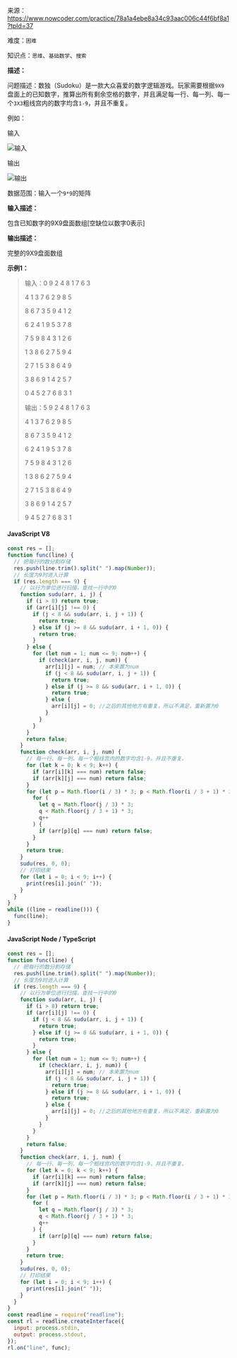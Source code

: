 来源：<https://www.nowcoder.com/practice/78a1a4ebe8a34c93aac006c44f6bf8a1?tpId=37>

难度：`困难`

知识点：`思维`、`基础数学`、`搜索`

**描述：**

问题描述：数独（Sudoku）是一款大众喜爱的数字逻辑游戏。玩家需要根据`9X9`盘面上的已知数字，推算出所有剩余空格的数字，并且满足每一行、每一列、每一个`3X3`粗线宫内的数字均含`1-9`，并且不重复。

例如：

输入

![输入](https://uploadfiles.nowcoder.com/images/20210517/423483716_1621235429962/E29A36714F128D3B9B3E2DA1D8D357D7)

输出

![输出](https://uploadfiles.nowcoder.com/images/20210517/423483716_1621235449608/9D09933CEBE1C910F3FC7B5638CDC516)

数据范围：输入一个`9*9`的矩阵

**输入描述：**

包含已知数字的9X9盘面数组[空缺位以数字0表示]

**输出描述：**

完整的9X9盘面数组

**示例1：**

> 输入：0 9 2 4 8 1 7 6 3
>
> 4 1 3 7 6 2 9 8 5
>
> 8 6 7 3 5 9 4 1 2
>
> 6 2 4 1 9 5 3 7 8
>
> 7 5 9 8 4 3 1 2 6
>
> 1 3 8 6 2 7 5 9 4
>
> 2 7 1 5 3 8 6 4 9
>
> 3 8 6 9 1 4 2 5 7
>
> 0 4 5 2 7 6 8 3 1
>
> 输出：5 9 2 4 8 1 7 6 3
>
> 4 1 3 7 6 2 9 8 5
>
> 8 6 7 3 5 9 4 1 2
>
> 6 2 4 1 9 5 3 7 8
>
> 7 5 9 8 4 3 1 2 6
>
> 1 3 8 6 2 7 5 9 4
>
> 2 7 1 5 3 8 6 4 9
>
> 3 8 6 9 1 4 2 5 7
>
> 9 4 5 2 7 6 8 3 1

<!-- tabs:start -->

#### **JavaScript V8**

```javascript
const res = [];
function func(line) {
  // 把每行的数分割存储
  res.push(line.trim().split(" ").map(Number));
  // 长度为9时进入计算
  if (res.length === 9) {
    // 以行为单位进行扫描，查找一行中的0
    function sudu(arr, i, j) {
      if (i > 8) return true;
      if (arr[i][j] !== 0) {
        if (j < 8 && sudu(arr, i, j + 1)) {
          return true;
        } else if (j >= 8 && sudu(arr, i + 1, 0)) {
          return true;
        }
      } else {
        for (let num = 1; num <= 9; num++) {
          if (check(arr, i, j, num)) {
            arr[i][j] = num; // 本来置为num
            if (j < 8 && sudu(arr, i, j + 1)) {
              return true;
            } else if (j >= 8 && sudu(arr, i + 1, 0)) {
              return true;
            } else {
              arr[i][j] = 0; //之后的其他地方有重复，所以不满足，重新置为0
            }
          }
        }
      }
      return false;
    }
    function check(arr, i, j, num) {
      // 每一行、每一列、每一个粗线宫内的数字均含1-9，并且不重复。
      for (let k = 0; k < 9; k++) {
        if (arr[i][k] === num) return false;
        if (arr[k][j] === num) return false;
      }
      for (let p = Math.floor(i / 3) * 3; p < Math.floor(i / 3 + 1) * 3; p++) {
        for (
          let q = Math.floor(j / 3) * 3;
          q < Math.floor(j / 3 + 1) * 3;
          q++
        ) {
          if (arr[p][q] === num) return false;
        }
      }
      return true;
    }
    sudu(res, 0, 0);
    // 打印结果
    for (let i = 0; i < 9; i++) {
      print(res[i].join(" "));
    }
  }
}
while ((line = readline())) {
  func(line);
}
```

#### **JavaScript Node / TypeScript**

```javascript
const res = [];
function func(line) {
  // 把每行的数分割存储
  res.push(line.trim().split(" ").map(Number));
  // 长度为9时进入计算
  if (res.length === 9) {
    // 以行为单位进行扫描，查找一行中的0
    function sudu(arr, i, j) {
      if (i > 8) return true;
      if (arr[i][j] !== 0) {
        if (j < 8 && sudu(arr, i, j + 1)) {
          return true;
        } else if (j >= 8 && sudu(arr, i + 1, 0)) {
          return true;
        }
      } else {
        for (let num = 1; num <= 9; num++) {
          if (check(arr, i, j, num)) {
            arr[i][j] = num; // 本来置为num
            if (j < 8 && sudu(arr, i, j + 1)) {
              return true;
            } else if (j >= 8 && sudu(arr, i + 1, 0)) {
              return true;
            } else {
              arr[i][j] = 0; //之后的其他地方有重复，所以不满足，重新置为0
            }
          }
        }
      }
      return false;
    }
    function check(arr, i, j, num) {
      // 每一行、每一列、每一个粗线宫内的数字均含1-9，并且不重复。
      for (let k = 0; k < 9; k++) {
        if (arr[i][k] === num) return false;
        if (arr[k][j] === num) return false;
      }
      for (let p = Math.floor(i / 3) * 3; p < Math.floor(i / 3 + 1) * 3; p++) {
        for (
          let q = Math.floor(j / 3) * 3;
          q < Math.floor(j / 3 + 1) * 3;
          q++
        ) {
          if (arr[p][q] === num) return false;
        }
      }
      return true;
    }
    sudu(res, 0, 0);
    // 打印结果
    for (let i = 0; i < 9; i++) {
      print(res[i].join(" "));
    }
  }
}
const readline = require("readline");
const rl = readline.createInterface({
  input: process.stdin,
  output: process.stdout,
});
rl.on("line", func);
```

<!-- tabs:end -->
